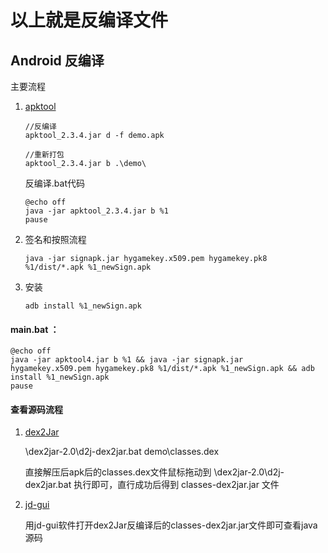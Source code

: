# 以上就是反编译文件


## Android 反编译

主要流程

1. [apktool](https://www.softpedia.com/get/Programming/Debuggers-Decompilers-Dissasemblers/ApkTool.shtml)

	   //反编译
	   apktool_2.3.4.jar d -f demo.apk 

	   //重新打包
	   apktool_2.3.4.jar b .\demo\   
     
   反编译.bat代码  
     
       @echo off
       java -jar apktool_2.3.4.jar b %1 
       pause
       
2. 签名和按照流程     

	   java -jar signapk.jar hygamekey.x509.pem hygamekey.pk8 %1/dist/*.apk %1_newSign.apk 
		
3. 安装

	   adb install %1_newSign.apk	
		

#### main.bat  ：

	@echo off
	java -jar apktool4.jar b %1 && java -jar signapk.jar hygamekey.x509.pem hygamekey.pk8 %1/dist/*.apk %1_newSign.apk && adb install %1_newSign.apk
	pause

 
#### 查看源码流程

1. [dex2Jar](https://nchc.dl.sourceforge.net/project/dex2jar/dex2jar-2.0.zip)

	\dex2jar-2.0\d2j-dex2jar.bat demo\classes.dex

    直接解压后apk后的classes.dex文件鼠标拖动到  \dex2jar-2.0\d2j-dex2jar.bat 执行即可，直行成功后得到 classes-dex2jar.jar 文件

2. [jd-gui](https://www.softpedia.com/get/Programming/Debuggers-Decompilers-Dissasemblers/JD-GUI.shtml)

	用jd-gui软件打开dex2Jar反编译后的classes-dex2jar.jar文件即可查看java源码


